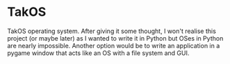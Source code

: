 # TakOS

TakOS operating system.
After giving it some thought, I won't realise this project (or maybe later) as I wanted to write it in Python but OSes in Python are nearly impossible.
Another option would be to write an application in a pygame window that acts like an OS with a file system and GUI.
